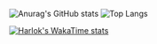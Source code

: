 ![Anurag's GitHub stats](https://github-readme-stats.vercel.app/api?username=LeoTerryMaster&show_icons=true&theme=transparent)
![Top Langs](https://github-readme-stats.vercel.app/api/top-langs/?username=LeoTerryMaster&hide_progress=false)

[![Harlok's WakaTime stats](https://github-readme-stats.vercel.app/api/wakatime?username=LeoTerryMaster)](https://github.com/anuraghazra/github-readme-stats)
